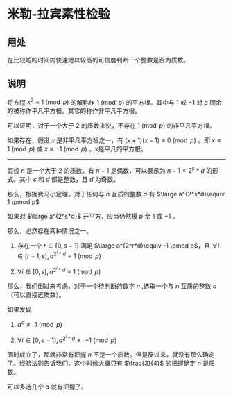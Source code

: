 # 米勒-拉宾素性检验

## 用处

在比较短的时间内快速地以较高的可信度判断一个整数是否为质数。

## 说明

将方程 $x^2 \equiv 1 \pmod p$ 的解称作 $1 \pmod p$ 的平方根。其中与 $1$ 或 $-1$ 对 $p$ 同余的被称作平凡平方根。其它的称作非平凡平方根。

可以证明，对于一个大于 $2$ 的质数来说，不存在 $1 \pmod p$ 的非平凡平方根。

如果存在，假设 $x$ 是非平凡平方根之一，有 $(x+1)(x-1)\equiv 0 \pmod p$ 。即 $x \equiv 1 \pmod p$ 或 $x \equiv -1 \pmod p$ 。x是平凡的平方根。

---

假设 $n$ 是一个大于 $2$ 的质数。有 $n-1$ 是偶数，可以表示为 $n-1=2^s*d$ 的形式。其中 $s$ 和 $d$ 都是整数，且 $d$ 为奇数。

那么，根据费马小定理，对于任何与 $n$ 互质的整数 $a$ 有 $\large a^{2^s*d}\equiv 1 \pmod p$

如果对 $\large a^{2^s*d}$ 开平方，应当仍然模 $p$ 余 $1$ 或 $-1$ 。

那么，必然存在两种情况之一。

1. 存在一个 $r\in [0,s-1]$ 满足 $\large a^{2^r*d}\equiv -1 \pmod p$，且 $\forall i \in [r+1,s] , a^{2^i*d}\equiv 1 \pmod p$

2. $\forall i \in [0,s] , a^{2^i*d}\equiv 1 \pmod p$

那么，我们倒过来考虑，对于一个待判断的数字 $n$ ,选取一个与 $n$ 互质的整数 $a$（可以直接选质数）。

如果发现

1. $a^{d}\not\equiv 1 \pmod{p}$

2. $\forall i \in [0,s-1] , a^{2^i*d} \not\equiv -1 \pmod{p}$

<!-- 因为如果取到了 -1 ，下一个就必是 1 了，没有继续计算的必要，然后 i=0 的情形就是 a^d \not\equiv -1 \pmod p-->

同时成立了，那就非常有把握 $n$ 不是一个质数。但是反过来，就没有那么确定了。经验法则告诉我们，这个时候大概只有 $\frac{3}{4}$ 的把握确定 $n$ 是质数。

可以多选几个 $a$ 就有把握了。
